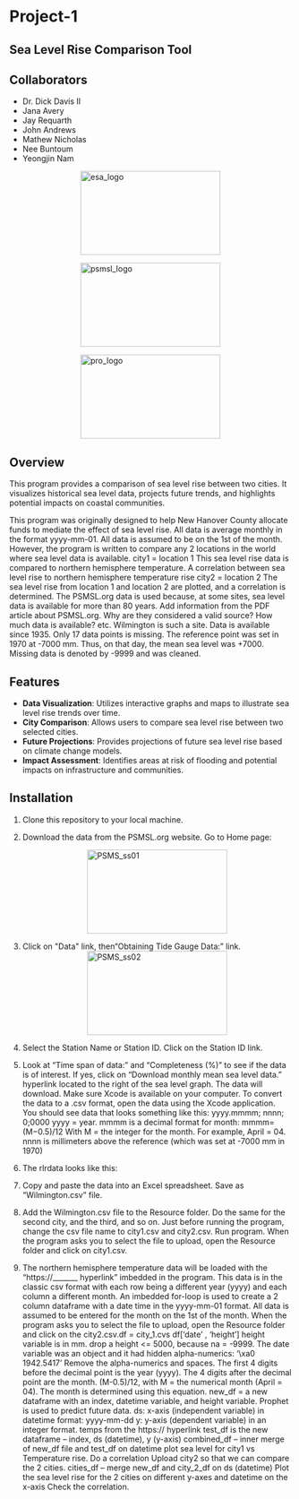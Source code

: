 # Project-1
  ## Sea Level Rise Comparison Tool

## Collaborators
* Dr. Dick Davis II
* Jana Avery
* Jay Requarth
* John Andrews
* Mathew Nicholas
* Nee Buntoum
* Yeongjin Nam

<img src="ESA_logo_2020_Deep-1024x643 copy.jpg" 
        alt="esa_logo" 
        width="250" 
        height="150" 
        style="display: block; margin: 0 auto; align: center;" />

<img src="PSMSL copy.jpg" 
        alt="psmsl_logo" 
        width="250" 
        height="150" 
        style="display: block; margin: 0 auto; align: center;" />

<img src="Facebook-Prophet-A-Simple-Algorithm-for-Time-Series-Data copy.jpg" 
        alt="pro_logo" 
        width="250" 
        height="150" 
        style="display: block; margin: 0 auto; align: center;" />       

## Overview
 This program provides a comparison of sea level rise between two cities. It visualizes historical sea level data, projects future trends, and highlights potential impacts on coastal communities.
 
 This program was originally designed to help New Hanover County allocate 
funds to mediate the effect of sea level rise. 
All data is average monthly in the format yyyy-mm-01. All data is assumed to
be on the 1st of the month.
However, the program is written to compare any 2 locations in the world 
where sea level data is available. 
city1 = location 1
This sea level rise data is compared to northern hemisphere 
temperature.
A correlation between sea level rise to northern hemisphere 
temperature rise
city2 = location 2
The sea level rise from location 1 and location 2 are plotted,
and a correlation is determined.
The PSMSL.org data is used because, at some sites, sea level data is 
available for more than 80 years.
Add information from the PDF article about PSMSL.org. Why are they 
considered a valid source? How much data is available? etc.
Wilmington is such a site. Data is available since 1935. Only 17 data points is
missing. 
The reference point was set in 1970 at -7000 mm. Thus, on that day, the 
mean sea level was +7000.
Missing data is denoted by -9999 and was cleaned.

## Features

- **Data Visualization**: Utilizes interactive graphs and maps to illustrate sea level rise trends over time.
- **City Comparison**: Allows users to compare sea level rise between two selected cities.
- **Future Projections**: Provides projections of future sea level rise based on climate change models.
- **Impact Assessment**: Identifies areas at risk of flooding and potential impacts on infrastructure and communities.

## Installation

1. Clone this repository to your local machine.
2. Download the data from the PSMSL.org website. Go to Home page:
   
   <img src="PSMSs_ss.jpg" 
        alt="PSMS_ss01" 
        width="250" 
        height="150" 
        style="display: block; margin: 0 auto; align: center;" />
3. Click on "Data" link, then“Obtaining Tide Gauge Data:” link.
    <img src="Screenshot 2024-02-08 at 8.58.00 PM copy.jpg" 
        alt="PSMS_ss02" 
        width="250" 
        height="150" 
        style="display: block; margin: 0 auto; align: center;" />
4. Select the Station Name or Station ID.
Click on the Station ID link.
1. Look at “Time span of data:” and “Completeness (%)” to see if the data is of 
interest.
If yes, click on “Download monthly mean sea level data.” hyperlink located to
the right of the sea level graph.
The data will download. 
Make sure Xcode is available on your computer.
To convert the data to a .csv format, open the data using the Xcode 
application.
You should see data that looks something like this: yyyy.mmmm; nnnn;    
0;0000
yyyy = year. mmmm is a decimal format for month: mmmm=(M−0.5)/12
With M = the integer for the month. For example, April = 04.
nnnn is millimeters above the reference (which was set at -7000 mm in 1970)
1. The rlrdata looks like this:
2. Copy and paste the data into an Excel spreadsheet. Save as 
“Wilmington.csv” file.
1. Add the Wilmington.csv file to the Resource folder.
Do the same for the second city, and the third, and so on.
Just before running the program, change the csv file name to city1.csv and 
city2.csv. 
Run program.
When the program asks you to select the file to upload, open the Resource 
folder and click on city1.csv.
1. The northern hemisphere temperature data will be loaded with the 
“https://_______ hyperlink” imbedded in the program.
This data is in the classic csv format with each row being a different year 
(yyyy) and each column a different month. An imbedded for-loop is used to 
create a 2 column dataframe with a date time in the yyyy-mm-01 format. All 
data is assumed to be entered for the month on the 1st of the month.
When the program asks you to select the file to upload, open the Resource 
folder and click on the city2.csv.df = city_1.cvs
df[‘date’ , ‘height’]
height variable is in mm.
drop a height <= 5000, because na = -9999.
The date variable was an object and it had hidden alpha-numerics: ‘\xa0  1942.5417’
Remove the alpha-numerics and spaces.
The first 4 digits before the decimal point is the year (yyyy).
The 4 digits after the decimal point are the month. (M-0.5)/12, with M = the 
numerical month (April = 04). The month is determined using this 
equation.
new_df = a new dataframe with an index, datetime variable, and height 
variable.
Prophet is used to predict future data.
ds: x-axis (independent variable) in datetime format: yyyy-mm-dd
y:  y-axis  (dependent variable) in an integer format.
temps from the https:// hyperlink
test_df is the new dataframe – index, ds (datetime), y (y-axis)
combined_df – inner merge of new_df file and test_df on datetime
plot sea level for city1 vs Temperature rise.
Do a correlation 
Upload city2 so that we can compare the 2 cities. 
cities_df – merge new_df and city_2_df on ds (datetime)
Plot the sea level rise for the 2 cities on different y-axes and datetime on the 
x-axis
Check the correlation.
